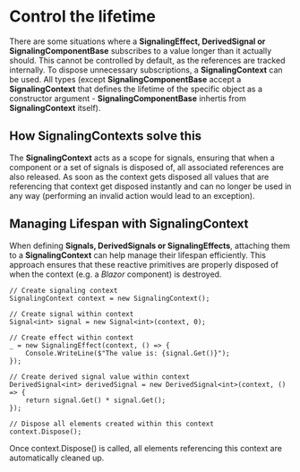 # Control the lifetime
There are some situations where a **SignalingEffect, DerivedSignal or SignalingComponentBase** subscribes to a value longer than it actually should. This cannot be controlled by default, as the references are tracked internally. To dispose unnecessary subscriptions, a **SignalingContext** can be used. All types (except **SignalingComponentBase** accept a **SignalingContext**  that defines the lifetime of the specific object as a constructor argument - **SignalingComponentBase** inhertis from **SignalingContext** itself). 

## How SignalingContexts solve this
The **SignalingContext** acts as a scope for signals, ensuring that when a component or a set of signals is disposed of, all associated references are also released. As soon as the context gets disposed all values that are referencing that context get disposed instantly and can no longer be used in any way (performing an invalid action would lead to an exception).

## Managing Lifespan with SignalingContext
When defining **Signals, DerivedSignals or SignalingEffects**, attaching them to a **SignalingContext** can help manage their lifespan efficiently. This approach ensures that these reactive primitives are properly disposed of when the context (e.g. a *Blazor* component) is destroyed.

```
// Create signaling context
SignalingContext context = new SignalingContext();

// Create signal within context
Signal<int> signal = new Signal<int>(context, 0);

// Create effect within context
_ = new SignalingEffect(context, () => {
    Console.WriteLine($"The value is: {signal.Get()}");
});

// Create derived signal value within context
DerivedSignal<int> derivedSignal = new DerivedSignal<int>(context, () => {
    return signal.Get() * signal.Get();
}); 

// Dispose all elements created within this context
context.Dispose();
```
Once context.Dispose() is called, all elements referencing this context are automatically cleaned up.
